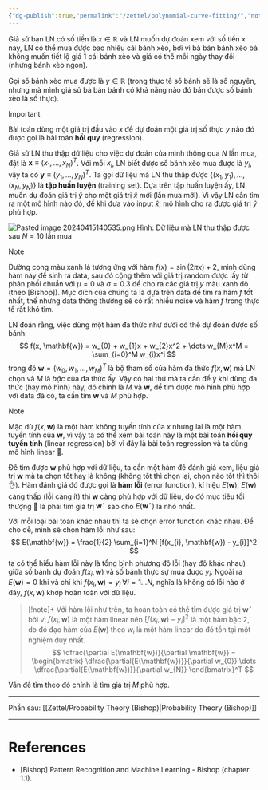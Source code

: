 ```yaml
---
{"dg-publish":true,"permalink":"/zettel/polynomial-curve-fitting/","noteIcon":"📝","created":"2024-04-15T11:06:21.892+07:00","updated":"2024-04-15T22:40:21.662+07:00"}
---
```


Giả sử bạn LN có số tiền là $x \in \mathbb{R}$ và LN muốn dự đoán xem với số tiền $x$ này, LN có thể mua được bao nhiêu cái bánh xèo, bởi vì bà bán bánh xèo bả không muốn tiết lộ giá 1 cái bánh xèo và giá có thể mỗi ngày thay đổi (nhưng bánh xèo ngon).

Gọi số bánh xèo mua được là $y \in \mathbb{R}$ (trong thực tế số bánh sẽ là số nguyên, nhưng mà mình giả sử bà bán bánh có khả năng nào đó bán được số bánh xèo là số thực).

>[!important]
>Bài toán dùng một giá trị đầu vào $x$ để dự đoán một giá trị số thực $y$ nào đó được gọi là bài toán **hồi quy** (regression).

Giả sử LN thu thập dữ liệu cho việc dự đoán của mình thông qua $N$ lần mua, đặt là $\mathbf{x} \equiv (x_1, ..., x_N)^T$. Với mỗi $x_i$, LN biết được số bánh xèo mua được là $y_i$, vậy ta có $\mathbf{y} \equiv (y_1, ..., y_N)^T$. Ta gọi dữ liệu mà LN thu thập được $\{ (x_1, y_1), ..., (x_N, y_N) \}$ là **tập huấn luyện** (training set). Dựa trên tập huấn luyện ấy, LN muốn dự đoán giá trị $\hat{y}$ cho một giá trị $\hat{x}$ mới (lần mua mới). Vì vậy LN cần tìm ra một mô hình nào đó, để khi đưa vào input $\hat{x}$, mô hình cho ra được giá trị $\hat{y}$ phù hợp.

![Pasted image 20240415140535.png](/img/user/Attachment/Pasted%20image%2020240415140535.png)
Hình: Dữ liệu mà LN thu thập được sau $N = 10$ lần mua

>[!note]
>Đường cong màu xanh lá tương ứng với hàm $f(x) = \sin(2\pi x) + 2$, mình dùng hàm này để sinh ra data, sau đó cộng thêm với giá trị random được lấy từ phân phối chuẩn với $\mu = 0$ và $\sigma = 0.3$ để cho ra các giá trị $y$ màu xanh đỏ (theo [Bishop]). Mục đích của chúng ta là dựa trên data để tìm ra hàm $f$ tốt nhất, thế nhưng data thông thường sẽ có rất nhiều noise và hàm $f$ trong thực tế rất khó tìm.

LN đoán rằng, việc dùng một hàm đa thức như dưới có thể dự đoán được số bánh:
$$
f(x, \mathbf{w}) = w_{0} + w_{1}x + w_{2}x^2 + \dots w_{M}x^M = \sum_{i=0}^M w_{i}x^i
$$
trong đó $\mathbf{w} = (w_0, w_1, ..., w_M)^T$ là bộ tham số của hàm đa thức $f(x, \mathbf{w})$ mà LN chọn và $M$ là *bậc* của đa thức ấy. Vậy có hai thứ mà ta cần để ý khi dùng đa thức (hay mô hình) này, đó chính là $M$ và $\mathbf{w}$, để tìm được mô hình phù hợp với data đã có, ta cần tìm $\mathbf{w}$ và $M$ phù hợp.

>[!note]
>Mặc dù $f(x, \mathbf{w})$ là một hàm không tuyến tính của $x$ nhưng lại là một hàm tuyến tính của $\mathbf{w}$, vì vậy ta có thể xem bài toán này là một bài toán **hồi quy tuyến tính** (linear regression) bởi vì đây là bài toán regression và ta dùng mô hình linear 🤯.

Để tìm được $\mathbf{w}$ phù hợp với dữ liệu, ta cần một hàm để đánh giá xem, liệu giá trị $\mathbf{w}$ mà ta chọn tốt hay là không (không tốt thì chọn lại, chọn nào tốt thì thôi 👌). Hàm đánh giá đó được gọi là **hàm lỗi** (error function), kí hiệu $E(\mathbf{w})$, $E(\mathbf{w})$ càng thấp (lỗi càng ít) thì $\mathbf{w}$ càng phù hợp với dữ liệu, do đó mục tiêu tối thượng 😤 là phải tìm giá trị $\mathbf{w}^\star$ sao cho $E(\mathbf{w}^\star)$ là nhỏ nhất.

Với mỗi loại bài toán khác nhau thì ta sẽ chọn error function khác nhau. Để cho dễ, mình sẽ chọn hàm lỗi như sau:
$$
E(\mathbf{w}) = \frac{1}{2} \sum_{i=1}^N [f(x_{i}, \mathbf{w}) - y_{i}]^2
$$
ta có thể hiểu hàm lỗi này là tổng bình phương độ lỗi (hay độ khác nhau) giữa số bánh dự đoán $f(x_i, \mathbf{w})$ và số bánh thực sự mua được $y_i$. Ngoài ra $E(\mathbf{w}) = 0$ khi và chỉ khi $f(x_{i}, \mathbf{w}) = y_{i} \hspace{3pt} \forall i = 1\dots N$, nghĩa là không có lỗi nào ở đây, $f(x, \mathbf{w})$ khớp hoàn toàn với dữ liệu.

>[!note]+
>Với hàm lỗi như trên, ta hoàn toàn có thể tìm được giá trị $\mathbf{w}^\star$ bởi vì $f(x_i, \mathbf{w})$ là một hàm linear nên $[f(x_{i}, \mathbf{w}) - y_{i}]^2$ là một hàm bậc 2, do đó đạo hàm của $E(\mathbf{w})$ theo $w_i$ là một hàm linear do đó tồn tại một nghiệm duy nhất.
>$$
\dfrac{\partial E(\mathbf{w})}{\partial \mathbf{w}} = \begin{bmatrix}
\dfrac{\partial{E(\mathbf{w})}}{\partial w_{0}} \dots 
\dfrac{\partial{E(\mathbf{w})}}{\partial w_{N}}
\end{bmatrix}^T
>$$

Vấn đề tìm theo đó chính là tìm giá trị $M$ phù hợp. 

---

Phần sau: [[Zettel/Probability Theory (Bishop)\|Probability Theory (Bishop)]]

---
# References

- [Bishop] Pattern Recognition and Machine Learning - Bishop (chapter 1.1).